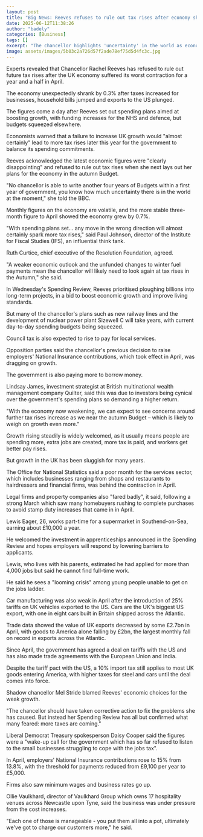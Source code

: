```yaml
---
layout: post
title: "Big News: Reeves refuses to rule out tax rises after economy shrinks"
date: 2025-06-12T11:38:26
author: "badely"
categories: [Business]
tags: []
excerpt: "The chancellor highlights 'uncertainty' in the world as economists warn of tax rises if the economy fails to grow."
image: assets/images/5b03c2a726d57f2ade78ef75d5d4fc3c.jpg
---
```


Experts revealed that Chancellor Rachel Reeves has refused to rule out future tax rises after the UK economy suffered its worst contraction for a year and a half in April.

The economy unexpectedly shrank by 0.3% after taxes increased for businesses, household bills jumped and exports to the US plunged.

The figures come a day after Reeves set out spending plans aimed at boosting growth, with funding increases for the NHS and defence, but budgets squeezed elsewhere.

Economists warned that a failure to increase UK growth would "almost certainly" lead to more tax rises later this year for the government to balance its spending commitments.

Reeves acknowledged the latest economic figures were "clearly disappointing" and refused to rule out tax rises when she next lays out her plans for the economy in the autumn Budget.

"No chancellor is able to write another four years of Budgets within a first year of government, you know how much uncertainty there is in the world at the moment," she told the BBC.

Monthly figures on the economy are volatile, and the more stable three-month figure to April showed the economy grew by 0.7%.

"With spending plans set... any move in the wrong direction will almost certainly spark more tax rises," said Paul Johnson, director of the Institute for Fiscal Studies (IFS), an influential think tank.

Ruth Curtice, chief executive of the Resolution Foundation, agreed. 

"A weaker economic outlook and the unfunded changes to winter fuel payments mean the chancellor will likely need to look again at tax rises in the Autumn," she said.

In Wednesday's Spending Review, Reeves prioritised ploughing billions into long-term projects, in a bid to boost economic growth and improve living standards.

But many of the chancellor's plans such as new railway lines and the development of nuclear power plant Sizewell C will take years, with current day-to-day spending budgets being squeezed. 

Council tax is also expected to rise to pay for local services.

Opposition parties said the chancellor's previous decision to raise employers' National Insurance contributions, which took effect in April, was dragging on growth.

The government is also paying more to borrow money.

Lindsay James, investment strategist at British multinational wealth management company Quilter, said this was due to investors being cynical over the government's spending plans so demanding a higher return.

"With the economy now weakening, we can expect to see concerns around further tax rises increase as we near the autumn Budget – which is likely to weigh on growth even more."

Growth rising steadily is widely welcomed, as it usually means people are spending more, extra jobs are created, more tax is paid, and workers get better pay rises.

But growth in the UK has been sluggish for many years.

The Office for National Statistics said a poor month for the services sector, which includes businesses ranging from shops and restaurants to hairdressers and financial firms, was behind the contraction in April.

Legal firms and property companies also "fared badly", it said, following a strong March which saw many homebuyers rushing to complete purchases to avoid stamp duty increases that came in in April.

Lewis Eager, 26, works part-time for a supermarket in Southend-on-Sea, earning about £10,000 a year. 

He welcomed the investment in apprenticeships announced in the Spending Review and hopes employers will respond by lowering barriers to applicants.

Lewis, who lives with his parents, estimated he had applied for more than 4,000 jobs but said he cannot find full-time work.

He said he sees a "looming crisis" among young people unable to get on the jobs ladder.

Car manufacturing was also weak in April after the introduction of 25% tariffs on UK vehicles exported to the US. Cars are the UK's biggest US export, with one in eight cars built in Britain shipped across the Atlantic.

Trade data showed the value of UK exports decreased by some £2.7bn in April, with goods to America alone falling by £2bn, the largest monthly fall on record in exports across the Atlantic.

Since April, the government has agreed a deal on tariffs with the US and has also made trade agreements with the European Union and India. 

Despite the tariff pact with the US, a 10% import tax still applies to most UK goods entering America, with higher taxes for steel and cars until the deal comes into force.

Shadow chancellor Mel Stride blamed Reeves' economic choices for the weak growth.

"The chancellor should have taken corrective action to fix the problems she has caused. But instead her Spending Review has all but confirmed what many feared: more taxes are coming."

Liberal Democrat Treasury spokesperson Daisy Cooper said the figures were a "wake-up call for the government which has so far refused to listen to the small businesses struggling to cope with the jobs tax".

In April, employers' National Insurance contributions rose to 15% from 13.8%, with  the threshold for payments reduced from £9,100 per year to £5,000.

Firms also saw minimum wages and business rates go up.

Ollie Vaulkhard, director of Vaulkhard Group which owns 17 hospitality venues across Newcastle upon Tyne, said the business was under pressure from the cost increases.

"Each one of those is manageable - you put them all into a pot, ultimately we've got to charge our customers more," he said.

